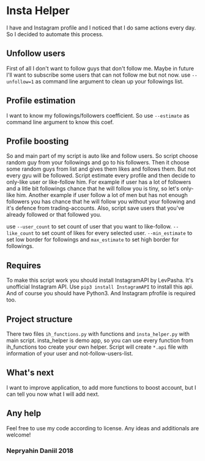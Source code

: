 # Insta Helper
I have and Instagram profile and I noticed that I do same actions every day. So I decided to automate this process.
## Unfollow users
First of all I don't want to follow guys that don't follow me. Maybe in future I'll want to subscribe some users that can not follow me but not now.
use `--unfollow=1` as command line argument to clean up your followings list.
## Profile estimation
I want to know my followings/followers coefficient. So use `--estimate` as command line argument to know this coef.
## Profile boosting
So and main part of my script is auto like and follow users. So script choose random guy from your followings and go to his followers. 
Then it choose some random guys from list and gives them likes and follows them. But not every gyu will be followed. Script estimate every profile
and then decide to only-like user or like-follow him. For example if user has a lot of followers and a litle bit followings chance that he will follow
you is tiny, so let's only-like him. Another example if user follow a lot of men but has not enough followers you has chance that he will follow you
without your following and it's defence from trading-accounts. Also, script save users that you've already followed or that followed you.

use `--user_count` to set count of user that you want to like-follow. `--like_count` to set count of likes for every selected user. 
`--min_estimate` to set low border for followings and `max_estimate` to set high border for followings.

## Requires
To make this script work you should install InstagramAPI by LevPasha. It's unofficial Instagram API. Use `pip3 install InstagramAPI` to install this api.
And of course you should have Python3. And Instagram pfrofile is required too.

## Project structure
There two files `ih_functions.py` with functions and `insta_helper.py` with main script. insta_helper is demo app, so you can use every function from ih_functions
too create your own helper. Script will create `*.api` file with information of your user and not-follow-users-list. 

## What's next
I want to improve application, to add more functions to boost account, but I can tell you now what I will add next.

## Any help
Feel free to use my code according to license. Any ideas and additionals are welcome!

### Nepryahin Daniil 2018
